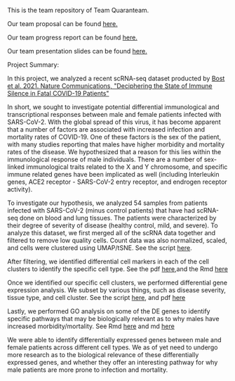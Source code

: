 This is the team repository of Team Quaranteam.

Our team proposal can be found [here.](https://github.com/STAT540-UBC/Repo_team_Quaranteam_2021W2/blob/master/Proposal/project_proposal.md)

Our team progress report can be found [here.](https://github.com/STAT540-UBC/Repo_team_Quaranteam_2021W2/blob/master/reports/Progress%20Report/progressreport.md)

Our team presentation slides can be found [here.](https://github.com/STAT540-UBC/Repo_team_Quaranteam_2021W2/blob/master/final_presentation/Quaranteam.pdf)

Project Summary:

In this project, we analyzed a recent scRNA-seq dataset producted by [Bost et al. 2021. Nature Communications, "Deciphering the State of Immune Silence in Fatal COVID-19 Patients"](https://doi.org/10.1038/s41467-021-21702-6)

In short, we sought to investigate potential differential immunological and transcriptional responses between male and female patients infected with SARS-CoV-2. With the global spread of this virus, it has become apparent that a number of factors are associated with increased infection and mortality rates of COVID-19. One of these factors is the sex of the patient, with many studies reporting that males have higher morbidity and mortality rates of the disease. We hypothesized that a reason for this lies within the immunological response of male individuals. There are a number of sex-linked immunological traits related to the X and Y chromosome, and specific immune related genes have been implicated as well (including Interleukin genes, ACE2 receptor - SARS-CoV-2 entry receptor, and endrogen receptor activity). 

To investigate our hypothesis, we analyzed 54 samples from patients infected with SARS-CoV-2 (minus control patients) that have had scRNA-seq done on blood and lung tissues. The patients were characterized by their degree of severity of disease (healthy control, mild, and severe). To analyze this dataset, we first merged all of the scRNA data together and filtered to remove low quality cells. Count data was also normalized, scaled, and cells were clustered using UMAP/tSNE. See the script [here](https://github.com/STAT540-UBC/Repo_team_Quaranteam_2021W2/blob/master/results/Preprocessing-and-Filtering-scRNA-Data.md).

After filtering, we identified differential cell markers in each of the cell clusters to identify the specific cell type. See the pdf [here](https://github.com/STAT540-UBC/Repo_team_Quaranteam_2021W2/blob/master/results/Aim%202%20-%20Finding%20differentially%20expressed%20features%20(cluster%20biomarkers).pdf),and the Rmd [here](https://github.com/STAT540-UBC/Repo_team_Quaranteam_2021W2/blob/master/src/Aim%202%20-%20Finding%20differentially%20expressed%20features%20(cluster%20biomarkers).Rmd)

Once we identified our specific cell clusters, we performed differential gene expression analysis. We subset by various things, such as disease severity, tissue type, and cell cluster. See the script [here](https://github.com/STAT540-UBC/Repo_team_Quaranteam_2021W2/blob/master/results/Differential_Expression_Analysis.md), and pdf [here](https://github.com/STAT540-UBC/Repo_team_Quaranteam_2021W2/blob/master/results/Differential_Expression_Analysis.pdf)

Lastly, we performed GO analysis on some of the DE genes to identify specific pathways that may be biologically relevant as to why males have increased morbidity/mortality. See Rmd [here](https://github.com/STAT540-UBC/Repo_team_Quaranteam_2021W2/blob/master/src/DE_plots_GO_enrichment.Rmd) and md [here](https://github.com/STAT540-UBC/Repo_team_Quaranteam_2021W2/blob/master/results/GO_enrichment.md)

We were able to identify differentially expressed genes between male and female patients across different cell types. We as of yet need to undergo more research as to the biological relevance of these differentially expressed genes, and whether they offer an interesting pathway for why male patients are more prone to infection and mortality.
